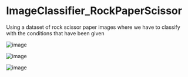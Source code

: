# ImageClassifier_RockPaperScissor
Using a dataset of rock scissor paper images where we have to classify with the conditions that have been given

![image](https://user-images.githubusercontent.com/75937835/228724547-540ab1b5-1188-4468-855c-c7f56534dd10.png)

![image](https://user-images.githubusercontent.com/75937835/228724584-e8803e6c-692e-4b86-99e7-2f16b1a1088b.png)

![image](https://user-images.githubusercontent.com/75937835/228702966-be7b1f12-f87a-4b0a-884a-9af9ab0383fc.png)
